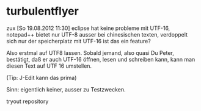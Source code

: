 turbulentflyer
==============

zux [So 19.08.2012 11:30]
eclipse hat keine probleme mit UTF-16, notepad++ bietet nur UTF-8
ausser bei chinesischen texten, verdoppelt sich nur der speicherplatz mit UTF-16
ist das ein feature?




Also erstmal auf UTF8 lassen.
Sobald jemand, also quasi Du Peter, bestätigt, daß er auch UTF-16
öffnen, lesen und schreiben kann, kann man diesen Text auf UTF 16 umstellen.

(Tip: J-Edit kann das prima)

Sinn: eigentlich keiner, ausser zu Testzwecken.

tryout repository 